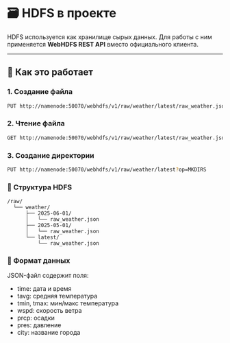 # 🗃️ HDFS в проекте

HDFS используется как хранилище сырых данных. Для работы с ним применяется **WebHDFS REST API** вместо официального клиента.

---

## 🔧 Как это работает

### 1. Создание файла

```bash
PUT http://namenode:50070/webhdfs/v1/raw/weather/latest/raw_weather.json?op=CREATE&user=airflow&overwrite=True
```
### 2. Чтение файла
```bash
GET http://namenode:50070/webhdfs/v1/raw/weather/latest/raw_weather.json?op=OPEN
```

### 3. Создание директории
```bash
PUT http://namenode:50070/webhdfs/v1/raw/weather/latest?op=MKDIRS
```

### 📁 Структура HDFS
```
/raw/
  └── weather/
      ├── 2025-06-01/
      │   └── raw_weather.json
      ├── 2025-05-01/
      │   └── raw_weather.json
      └── latest/
          └── raw_weather.json
```

### 🧰 Формат данных
JSON-файл содержит поля:

- time: дата и время
- tavg: средняя температура
- tmin, tmax: мин/макс температура
- wspd: скорость ветра
- prcp: осадки
- pres: давление
- city: название города